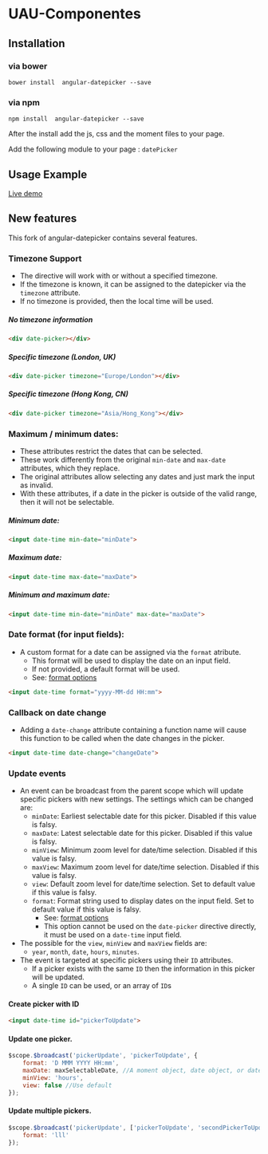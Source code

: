 # UAU-Componentes

## Installation

### via bower 

```
bower install  angular-datepicker --save
```


### via npm 

```
npm install  angular-datepicker --save
```

After the install add the js, css and the moment files to your page.

Add the following module to your page : `datePicker`


## Usage Example

[Live demo](https://rawgithub.com/g00fy-/angular-datepicker/master/app/index.html)

## New features

This fork of angular-datepicker contains several features.

### Timezone Support

* The directive will work with or without a specified timezone. 
* If the timezone is known, it can be assigned to the datepicker via the `timezone` attribute. 
* If no timezone is provided, then the local time will be used.

##### No timezone information

```html
<div date-picker></div>
```

##### Specific timezone (London, UK)

```html
<div date-picker timezone="Europe/London"></div>
```


##### Specific timezone (Hong Kong, CN)

```html
<div date-picker timezone="Asia/Hong_Kong"></div>
```


### Maximum / minimum dates:

* These attributes restrict the dates that can be selected. 
* These work differently from the original `min-date` and `max-date` attributes, which they replace. 
* The original attributes allow selecting any dates and just mark the input as invalid. 
* With these attributes, if a date in the picker is outside of the valid range, then it will not be selectable.

##### Minimum date:

```html
<input date-time min-date="minDate">
```

##### Maximum date:

```html
<input date-time max-date="maxDate">
```

##### Minimum and maximum date:

```html
<input date-time min-date="minDate" max-date="maxDate">
```

### Date format (for input fields):

* A custom format for a date can be assigned via the `format` atribute.
  * This format will be used to display the date on an input field.
  * If not provided, a default format will be used.
  * See: [format options](http://momentjs.com/docs/#/displaying/format/)

```html
<input date-time format="yyyy-MM-dd HH:mm">
```


### Callback on date change

* Adding a `date-change` attribute containing a function name will cause this function to be called when the date changes in the picker.

```html
<input date-time date-change="changeDate">
```

### Update events

* An event can be broadcast from the parent scope which will update specific pickers with new settings. The settings which can be changed are:
  * `minDate`: Earliest selectable date for this picker. Disabled if this value is falsy.
  * `maxDate`: Latest selectable date for this picker. Disabled if this value is falsy.
  * `minView`: Minimum zoom level for date/time selection. Disabled if this value is falsy.
  * `maxView`: Maximum zoom level for date/time selection. Disabled if this value is falsy.
  * `view`: Default zoom level for date/time selection. Set to default value if this value is falsy.
  * `format`: Format string used to display dates on the input field. Set to default value if this value is falsy. 
    * See: [format options](http://momentjs.com/docs/#/displaying/format/)
	* This option cannot be used on the `date-picker` directive directly, it must be used on a `date-time` input field.
* The possible for the `view`, `minView` and `maxView` fields are:
  * `year`, `month`, `date`, `hours`, `minutes`.
* The event is targeted at specific pickers using their `ID` attributes.
  * If a picker exists with the same `ID` then the information in this picker will be updated.
  * A single `ID` can be used, or an array of `ID`s

#### Create picker with ID

```html
<input date-time id="pickerToUpdate">
```

#### Update one picker.

```javascript
$scope.$broadcast('pickerUpdate', 'pickerToUpdate', {
	format: 'D MMM YYYY HH:mm',
	maxDate: maxSelectableDate, //A moment object, date object, or date/time string parsable by momentjs
	minView: 'hours',
	view: false //Use default
});
```

#### Update multiple pickers.

```javascript
$scope.$broadcast('pickerUpdate', ['pickerToUpdate', 'secondPickerToUpdate'], {
	format: 'lll'
});
```
